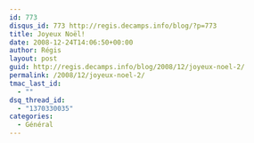 ```yaml
---
id: 773
disqus_id: 773 http://regis.decamps.info/blog/?p=773
title: Joyeux Noël!
date: 2008-12-24T14:06:50+00:00
author: Régis
layout: post
guid: http://regis.decamps.info/blog/2008/12/joyeux-noel-2/
permalink: /2008/12/joyeux-noel-2/
tmac_last_id:
  - ""
dsq_thread_id:
  - "1370330035"
categories:
  - Général
---
```

